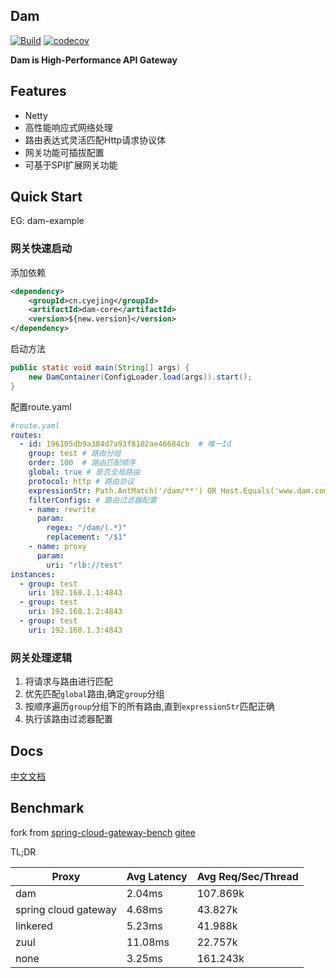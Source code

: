 ## Dam
[![Build](https://github.com/plus-all/dam/actions/workflows/ci.yml/badge.svg)](https://github.com/plus-all/dam/actions/workflows/ci.yml)
[![codecov](https://codecov.io/gh/plus-all/dam/branch/master/graph/badge.svg?token=MLU4076I9A)](https://codecov.io/gh/plus-all/dam)

**Dam is High-Performance API Gateway**

## Features
* Netty
* 高性能响应式网络处理
* 路由表达式灵活匹配Http请求协议体
* 网关功能可插拔配置  
* 可基于SPI扩展网关功能

## Quick Start
EG: dam-example
### 网关快速启动
添加依赖
```xml
<dependency>
    <groupId>cn.cyejing</groupId>
    <artifactId>dam-core</artifactId>
    <version>${new.version}</version>
</dependency>
```
启动方法
```java
public static void main(String[] args) {
    new DamContainer(ConfigLoader.load(args)).start();
}
```
配置route.yaml
```yaml
#route.yaml
routes:
  - id: 196105db9a384d7a93f8102ae46684cb  # 唯一Id
    group: test # 路由分组
    order: 100  # 路由匹配顺序
    global: true # 是否全局路由
    protocol: http # 路由协议
    expressionStr: Path.AntMatch('/dam/**') OR Host.Equals('www.dam.com') 或者 Host.等于('www.dam.cn') # 路由匹配表达式
    filterConfigs: # 路由过滤器配置
    - name: rewrite
      param:
        regex: "/dam/(.*)"
        replacement: "/$1"
    - name: proxy
      param:
        uri: "rlb://test"
instances:
  - group: test
    uri: 192.168.1.1:4843 
  - group: test
    uri: 192.168.1.2:4843
  - group: test
    uri: 192.168.1.3:4843 
```

### 网关处理逻辑
1. 将请求与路由进行匹配
2. 优先匹配``global``路由,确定``group``分组
3. 按顺序遍历``group``分组下的所有路由,直到``expressionStr``匹配正确
4. 执行该路由过滤器配置

## Docs

[中文文档](docs/cn/README.md)

## Benchmark

fork from [spring-cloud-gateway-bench](https://github.com/cyejing/spring-cloud-gateway-bench) [gitee](https://gitee.com/cyejing/spring-cloud-gateway-bench)

TL;DR

Proxy | Avg Latency | Avg Req/Sec/Thread
-- | -- | --
dam | 2.04ms | 107.869k
spring cloud gateway | 4.68ms | 43.827k
linkered | 5.23ms | 41.988k
zuul | 11.08ms | 22.757k
none | 3.25ms | 161.243k
